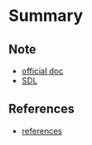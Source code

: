 # Summary

## Note

- [official doc](./official-docs/01-learn.md)
- [SDL](./docs/sdl.md)

## References

- [references](./references/README.md)

